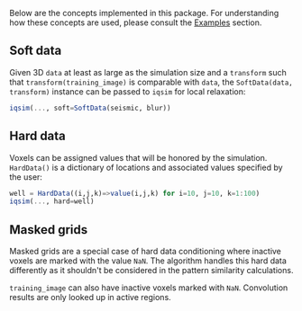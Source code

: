 Below are the concepts implemented in this package. For understanding how these concepts
are used, please consult the [Examples](examples.md) section.

## Soft data

Given 3D `data` at least as large as the simulation size and a `transform` such that
`transform(training_image)` is comparable with `data`, the `SoftData(data, transform)`
instance can be passed to `iqsim` for local relaxation:

```julia
iqsim(..., soft=SoftData(seismic, blur))
```

## Hard data

Voxels can be assigned values that will be honored by the simulation. `HardData()` is
a dictionary of locations and associated values specified by the user:

```julia
well = HardData((i,j,k)=>value(i,j,k) for i=10, j=10, k=1:100)
iqsim(..., hard=well)
```

## Masked grids

Masked grids are a special case of hard data conditioning where inactive voxels are
marked with the value `NaN`. The algorithm handles this hard data differently as it
shouldn't be considered in the pattern similarity calculations.

`training_image` can also have inactive voxels marked with `NaN`. Convolution results
are only looked up in active regions.
